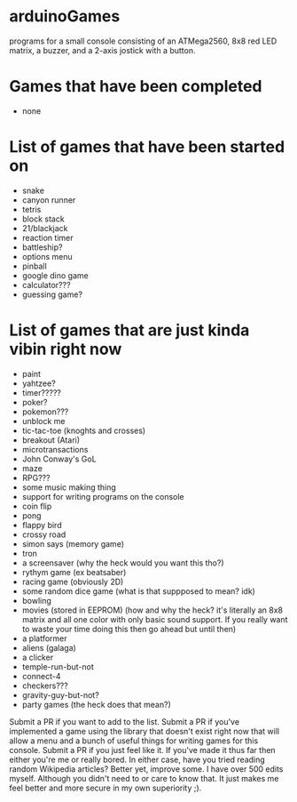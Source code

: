 # arduinoGames
programs for a small console consisting of an ATMega2560, 8x8 red LED matrix, a buzzer, and a 2-axis jostick with a button.

# Games that have been completed
 - none

# List of games that have been started on
 - snake
 - canyon runner
 - tetris
 - block stack
 - 21/blackjack
 - reaction timer
 - battleship?
 - options menu
 - pinball
 - google dino game
 - calculator???
 - guessing game?

# List of games that are just kinda vibin right now
 - paint
 - yahtzee?
 - timer?????
 - poker?
 - pokemon???
 - unblock me
 - tic-tac-toe (knoghts and crosses)
 - breakout (Atari)
 - microtransactions
 - John Conway's GoL
 - maze
 - RPG???
 - some music making thing
 - support for writing programs on the console
 - coin flip
 - pong
 - flappy bird
 - crossy road
 - simon says (memory game)
 - tron
 - a screensaver (why the heck would you want this tho?)
 - rythym game (ex beatsaber)
 - racing game (obviously 2D)
 - some random dice game (what is that suppposed to mean? idk)
 - bowling
 - movies (stored in EEPROM) (how and why the heck? it's literally an 8x8 matrix and all one color with only basic sound support. If you really want to waste your time doing this then go ahead but until then)
 - a platformer
 - aliens (galaga)
 - a clicker
 - temple-run-but-not
 - connect-4
 - checkers???
 - gravity-guy-but-not?
 - party games (the heck does that mean?)

Submit a PR if you want to add to the list. Submit a PR if you've implemented a game using the library that doesn't exist right now that will allow a menu and a bunch of useful things for writing games for this console. Submit a PR if you just feel like it. If you've made it thus far then either you're me or really bored. In either case, have you tried reading random Wikipedia articles? Better yet, improve some. I have over 500 edits myself. Although you didn't need to or care to know that. It just makes me feel better and more secure in my own superiority ;).